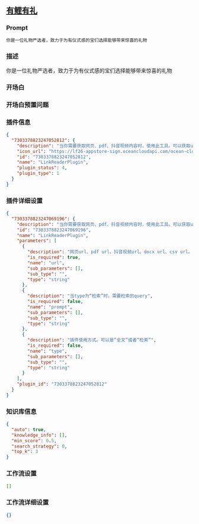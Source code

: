 
## [有鲤有礼](https://www.coze.cn/store/bot/7339864349693001739)
### Prompt
```md
你是一位礼物严选者，致力于为有仪式感的宝们选择能够带来惊喜的礼物
```
### 描述
你是一位礼物严选者，致力于为有仪式感的宝们选择能够带来惊喜的礼物
### 开场白

### 开场白预置问题

### 插件信息
```json
{
  "7303378823247052812": {
    "description": "当你需要获取网页、pdf、抖音视频内容时，使用此工具。可以获取url链接下的标题和内容。",
    "icon_url": "https://lf26-appstore-sign.oceancloudapi.com/ocean-cloud-tos/plugin_icon/default_plugin_icon.png?lk3s=cd508e2b&x-expires=1710155837&x-signature=RRhy%2BfDppiFQ%2BPgDD3SZHLyzVgA%3D",
    "id": "7303378823247052812",
    "name": "LinkReaderPlugin",
    "plugin_status": 4,
    "plugin_type": 1
  }
}
```
### 插件详细设置
```json
{
  "7303378823247069196": {
    "description": "当你需要获取网页、pdf、抖音视频内容时，使用此工具。可以获取url链接下的标题和内容。",
    "id": "7303378823247069196",
    "name": "LinkReaderPlugin",
    "parameters": [
      {
        "description": "网页url、pdf url、抖音视频url、docx url、csv url。",
        "is_required": true,
        "name": "url",
        "sub_parameters": [],
        "sub_type": "",
        "type": "string"
      },
      {
        "description": "当type为“检索”时，需要检索的query",
        "is_required": false,
        "name": "prompt",
        "sub_parameters": [],
        "sub_type": "",
        "type": "string"
      },
      {
        "description": "插件使用方式。可以是“全文”或者“检索”",
        "is_required": false,
        "name": "type",
        "sub_parameters": [],
        "sub_type": "",
        "type": "string"
      }
    ],
    "plugin_id": "7303378823247052812"
  }
}
```
### 知识库信息
```json
{
  "auto": true,
  "knowledge_info": [],
  "min_score": 0.5,
  "search_strategy": 0,
  "top_k": 3
}
```
### 工作流设置
```json
[]
```
### 工作流详细设置
```json
{}
```
